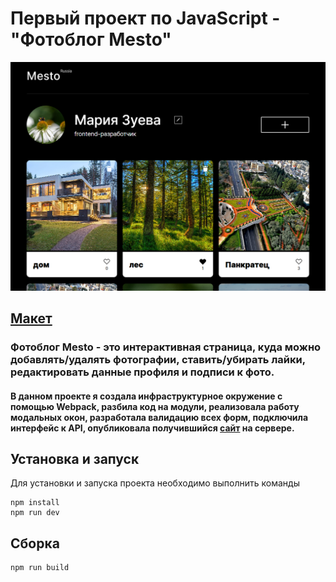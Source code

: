 <h1>Первый проект по JavaScript - "Фотоблог Mesto"</h1>
<img src="https://github.com/zuevamariya/mesto-project-ff/blob/main/screen.png">

## [Макет](<https://www.figma.com/file/bjyvbKKJN2naO0ucURl2Z0/JavaScript.-Sprint-5?type=design&node-id=0-1&mode=design&t=pB0yrTqFjKTPN2bG-0 и для валидации https://www.figma.com/file/kRVLKwYG3d1HGLvh7JFWRT/JavaScript.-Sprint-6?type=design&node-id=0-1&mode=design&t=sLkbRfvKLWHRxsdP-0>)
### Фотоблог Mesto - это интерактивная страница, куда можно добавлять/удалять фотографии, ставить/убирать лайки, редактировать данные профиля и подписи к фото.
#### В данном проекте я создала инфраструктурное окружение с помощью Webpack, разбила код на модули, реализовала работу модальных окон,  разработала валидацию всех форм, подключила интерфейс к API, опубликовала получившийся [сайт](<https://zuevamariya.github.io/mesto-project-ff/>) на сервере.
## Установка и запуск
Для установки и запуска проекта необходимо выполнить команды

```
npm install
npm run dev
```
## Сборка

```
npm run build
```


